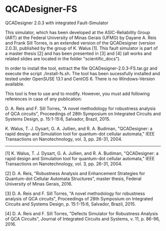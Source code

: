 # QCADesigner-FS
QCADesigner 2.0.3 with integrated Fault-Simulator

This simulator, which has been developed at the ASIC-Reliability Group (ART) at the Federal University of Minas Gerais (UFMG) by Dayane A. Reis and Frank Sill Torres, is an extended version of the QCADesigner (version 2.0.3), published by the group of K. Walus [1]. 
This fault simulator is part of a master thesis [2] and has been presented in [3] and [4] (all works and related slides are located in the folder "scientific_docs"). 

In order to install the tool, extract the file QCADesigner-2.0.3-FS.tar.gz and execute the script ./install-fs.sh.
The tool has been sucessfully installed and tested under OpenSUSE 13.1 and CentOS 6.
There is no Windows-Version available.

This tool is free to use and to modify. However, you must add following references in case of any publication:

D. A. Reis and F. Sill Torres, "A novel methodology for robustness analysis of QCA circuits", Proceedings of 28th Symposium on Integrated Circuits and Systems Design, p. 15:1-15:6, Salvador, Brazil, 2015.

K. Walus, T. J. Dysart, G. A. Jullien, and R. A. Budiman, "QCADesigner: a rapid design and Simulation tool for quantum-dot cellular automata," IEEE Transactions on Nanotechnology, vol. 3, pp. 26-31, 2004.


---------------------------------------------

[1]	K. Walus, T. J. Dysart, G. A. Jullien, and R. A. Budiman, "QCADesigner: a rapid design and Simulation tool for quantum-dot cellular automata," IEEE Transactions on Nanotechnology, vol. 3, pp. 26-31, 2004.

[2] D. A. Reis, "Robustness Analysis and Enhancement Strategies for Quantum-dot Cellular Automata Structures", master thesis, Federal University of Minas Gerais, 2016.

[3] D. A. Reis and F. Sill Torres, "A novel methodology for robustness analysis of QCA circuits", Proceedings of 28th Symposium on Integrated Circuits and Systems Design, p. 15:1-15:6, Salvador, Brazil, 2015.

[4] D. A. Reis and F. Sill Torres, "Defects Simulator for Robustness Analysis of QCA Circuits", Journal of Integrated Circuits and Systems, v. 11, p. 86-96, 2016.
